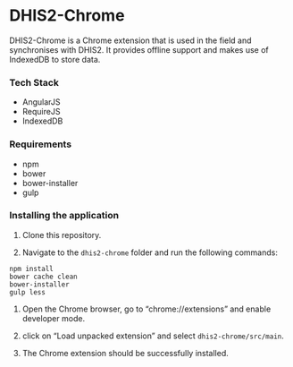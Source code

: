 DHIS2-Chrome
============

DHIS2-Chrome is a Chrome extension that is used in the field and synchronises with DHIS2. It provides offline support and makes use of IndexedDB to store data.

### Tech Stack
- AngularJS
- RequireJS
- IndexedDB

### Requirements
- npm
- bower
- bower-installer
- gulp

### Installing the application

1. Clone this repository.

1. Navigate to the `dhis2-chrome` folder and run the following commands:
  ```
  npm install
  bower cache clean
  bower-installer
  gulp less
  ```

1. Open the Chrome browser, go to “chrome://extensions” and enable developer mode.

1. click on “Load unpacked extension” and select `dhis2-chrome/src/main`.

1. The Chrome extension should be successfully installed.
